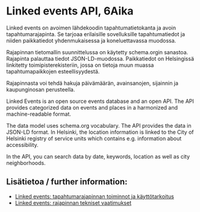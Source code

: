 # Linked events API, 6Aika

Linked events on avoimen lähdekoodin tapahtumatietokanta ja avoin tapahtumarajapinta. Se tarjoaa erilaisille sovelluksille tapahtumatiedot ja niiden paikkatiedot yhdenmukaisessa ja koneluettavassa muodossa.

Rajapinnan tietomallin suunnittelussa on käytetty schema.orgin sanastoa. Rajapinta palauttaa tiedot JSON-LD-muodossa. Paikkatiedot on Helsingissä linkitetty toimipisterekisteriin, jossa on tietoja muun muassa tapahtumapaikkojen esteellisyydestä.

Rajapinnasta voi tehdä hakuja päivämäärän, avainsanojen, sijainnin ja kaupunginosan perusteella.

Linked Events is an open source events database and an open API. The API provides categorized data on events and places in a harmonized and machine-readable format.

The data model uses schema.org vocabulary. The API provides the data in JSON-LD format. In Helsinki, the location information is linked to the City of Helsinki registry of service units which contains e.g. information about accessibility.

In the API, you can search data by date, keywords, location as well as city neighborhoods.

## Lisätietoa / further information:

* [Linked events: tapahtumarajapinnan toiminnot ja käyttötarkoitus](https://docs.google.com/document/d/1prnzkICV1x8GZqE9W90ILfRUN-Tc9pKQnpjI7weuoLU/edit)
* [Linked events: rajapinnan tekniset vaatimukset](https://docs.google.com/document/d/1aAgsrVrrDrp272etJStolCTEg2jxDsWAvqe1pApoyDk/edit)
